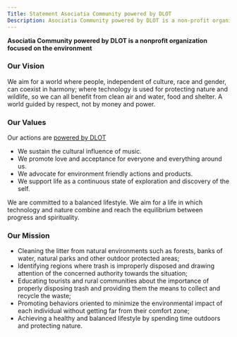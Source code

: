 ```yaml
---
Title: Statement Asociatia Community powered by DLOT
Description: Asociatia Community powered by DLOT is a non-profit organization focused on environmental cleanup and education, promoting environment friendly behaviours.
---
```


**Asociatia Community powered by DLOT is a nonprofit organization focused on the environment**

### Our Vision
We aim for a world where people, independent of culture, race and gender, can coexist in harmony; where technology is used for protecting nature and wildlife, so we can all benefit from clean air and water, food and shelter. A world guided by respect, not by money and power.

### Our Values
Our actions are [powered by DLOT](https://www.poweredbydlot.com)
* We sustain the cultural influence of music.
* We promote love and acceptance for everyone and everything around us.
* We advocate for environment friendly actions and products.
* We support life as a continuous state of exploration and discovery of the self.

We are committed to a balanced lifestyle. We aim for a life in which technology and nature combine and reach the equilibrium between progress and spirituality.

### Our Mission
* Cleaning the litter from natural environments such as forests, banks of water, natural parks and other outdoor protected areas;
* Identifying regions where trash is improperly disposed and drawing attention of the concerned authority towards the situation;
* Educating tourists and rural communities about the importance of properly disposing trash and providing them the means to collect and recycle the waste;
* Promoting behaviors oriented to minimize the environmental impact of each individual without getting far from their comfort zone;
* Achieving a healthy and balanced lifestyle by spending time outdoors and protecting nature.
